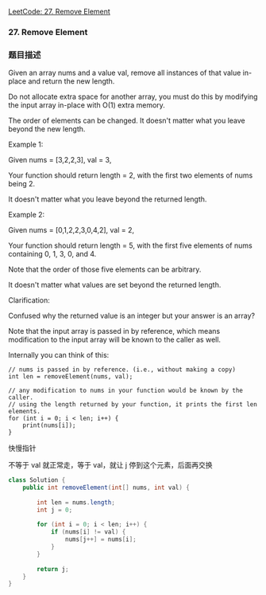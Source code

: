 [LeetCode: 27. Remove Element](https://leetcode.com/problems/remove-element/description/)

### 27. Remove Element
### 题目描述


Given an array nums and a value val, remove all instances of that value in-place and return the new length.

Do not allocate extra space for another array, you must do this by modifying the input array in-place with O(1) extra memory.

The order of elements can be changed. It doesn't matter what you leave beyond the new length.

Example 1:

Given nums = [3,2,2,3], val = 3,

Your function should return length = 2, with the first two elements of nums being 2.

It doesn't matter what you leave beyond the returned length.

Example 2:

Given nums = [0,1,2,2,3,0,4,2], val = 2,

Your function should return length = 5, with the first five elements of nums containing 0, 1, 3, 0, and 4.

Note that the order of those five elements can be arbitrary.

It doesn't matter what values are set beyond the returned length.

Clarification:

Confused why the returned value is an integer but your answer is an array?

Note that the input array is passed in by reference, which means modification to the input array will be known to the caller as well.

Internally you can think of this:
```
// nums is passed in by reference. (i.e., without making a copy)
int len = removeElement(nums, val);

// any modification to nums in your function would be known by the caller.
// using the length returned by your function, it prints the first len elements.
for (int i = 0; i < len; i++) {
    print(nums[i]);
}
```

快慢指针

不等于 val 就正常走，等于 val，就让 j 停到这个元素，后面再交换
```java
class Solution {
    public int removeElement(int[] nums, int val) {
        
        int len = nums.length;
        int j = 0;
        
        for (int i = 0; i < len; i++) {
            if (nums[i] != val) {
                nums[j++] = nums[i];
            }
        }
        
        return j;
    }
}
```